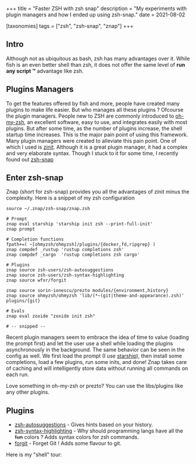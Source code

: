 +++
title = "Faster ZSH with zsh snap"
description = "My experiments with plugin managers and how I ended up using zsh-snap."
date = 2021-08-02

[taxonomies]
tags = ["zsh", "zsh-snap", "znap"]
+++

## Intro
Although not as ubiquitous as bash, zsh has many advantages over it. While fish is an even better shell than zsh, it does not offer the same level of **run any script &trade;** advantage like zsh.

## Plugins Managers
To get the features offered by fish and more, people have created many plugins to make life easier. But who manages all these plugins ? Ofcourse the plugin managers. People new to ZSH are commonly introduced to [oh-my-zsh](https://ohmyz.sh/), an excellent software, easy to use, and integrates easily with most plugins. But after some time, as the number of plugins increase, the shell startup time increases. This is the major pain point of using this framework. Many plugin managers were created to alleviate this pain point. One of which I used is [zinit](https://zdharma.github.io/zinit/wiki/). Although it is a great plugin manager, it had a complex and very elaborate syntax. Though I stuck to it for some time, I recently found out [zsh-snap](https://github.com/marlonrichert/zsh-snap)

## Enter zsh-snap
Znap (short for zsh-snap) provides you all the advantages of zinit minus the complexity. Here is a snippet of my zsh configuration
```
source ~/.znap/zsh-snap/znap.zsh

# Prompt
znap eval starship 'starship init zsh --print-full-init'
znap prompt

# Completion functions
fpath+=( ~[ohmyzsh/ohmyzsh]/plugins/{docker,fd,ripgrep} )
znap compdef _rustup 'rustup completions zsh'
znap compdef _cargo  'rustup completions zsh cargo'

# Plugins
znap source zsh-users/zsh-autosuggestions
znap source zsh-users/zsh-syntax-highlighting
znap source wfxr/forgit

znap source sorin-ionescu/prezto modules/{environment,history}
znap source ohmyzsh/ohmyzsh 'lib/(*~(git|theme-and-appearance).zsh)' plugins/{git}

# Evals
znap eval zoxide "zoxide init zsh"

# -- snipped --
```

Recent plugin managers seem to embrace the idea of time to value (loading the prompt first) and let the user use a shell while loading the plugins asynchronously in the background. The same behavior can be seen in the config as well. We first load the prompt (I use [starship](https://starship.rs/)), then install some completions, load a few plugins, run some inits, and done! Znap takes care of caching and will intelligently store data without running all commands on each run.

Love something in oh-my-zsh or prezto? You can use the libs/plugins like any other plugins.

## Plugins
* [zsh-autosuggestions](https://github.com/zsh-users/zsh-autosuggestions) - Gives hints based on your history.
* [zsh-syntax-highlighting](https://github.com/zsh-users/zsh-syntax-highlighting) - Why should programming langs have all the ~~fun~~ colors ? Adds syntax colors for zsh commands.
* [forgit](https://github.com/wfxr/forgit) - Forget Git ! Adds some flavour to git.

Here is my "shell" tour:
<script id="asciicast-428370" src="https://asciinema.org/a/428370.js" async></script>

